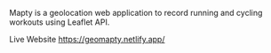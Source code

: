 Mapty is a geolocation web application to record running and cycling workouts using Leaflet API.

Live Website https://geomapty.netlify.app/
